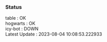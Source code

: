 ### Status


table : OK  
hogwarts : OK  
icy-bot : DOWN  
Latest Update : 2023-08-04 10:08:53.222933
